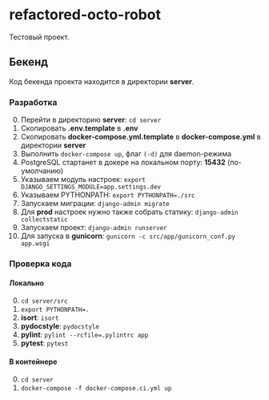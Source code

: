 # refactored-octo-robot

Тестовый проект.

## Бекенд

Код бекенда проекта находится в директории **server**.

### Разработка
0. Перейти в директорию **server**: `cd server`
0. Скопировать **.env.template** в **.env**
0. Скопировать **docker-compose.yml.template** в **docker-compose.yml** в директории **server**
0. Выполнить `docker-compose up`, флаг `(-d)` для daemon-режима
0. PostgreSQL стартанет в докере на локальном порту: **15432** (по-умолчанию)
0. Указываем модуль настроек: `export DJANGO_SETTINGS_MODULE=app.settings.dev`
0. Указываем PYTHONPATH: `export PYTHONPATH=./src`
0. Запускаем миграции: `django-admin migrate`
0. Для **prod** настроек нужно также собрать статику: `django-admin collectstatic`
0. Запускаем проект: `django-admin runserver`
0. Для запуска в **gunicorn**: `gunicorn -c src/app/gunicorn_conf.py app.wsgi`

### Проверка кода

#### Локально
0. `cd server/src`
0. `export PYTHONPATH=.`
0. **isort**: `isort`
0. **pydocstyle**: `pydocstyle`
0. **pylint**: `pylint --rcfile=.pylintrc app`
0. **pytest**: `pytest`

#### В контейнере
0. `cd server`
0. `docker-compose -f docker-compose.ci.yml up`
